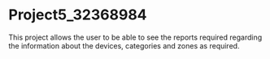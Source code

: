 # Project5_32368984

This project allows the user to be able to see the reports required regarding the information about the devices, categories and zones as required.
